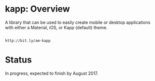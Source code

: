 # kapp: Overview
A library that can be used to easily create mobile or desktop applications with either a Material, iOS, or Kapp (default) theme.

<code>
http://bit.ly/am-kapp
</code>

# Status
In progress, expected to finish by August 2017.
